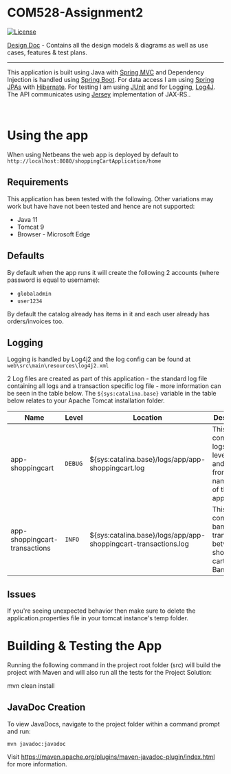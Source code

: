 # COM528-Assignment2
[![License](https://img.shields.io/badge/License-Apache_2.0-blue.svg)](https://opensource.org/licenses/Apache-2.0)

[Design Doc](https://github.com/RyanGaudion/COM528-Assignment2/blob/main/DESIGN.md) - Contains all the design models & diagrams as well as use cases, features & test plans.


--- 
This application is built using Java with [Spring MVC](https://docs.spring.io/spring-framework/docs/3.2.x/spring-framework-reference/html/mvc.html) and Dependency Injection is handled using [Spring Boot](https://spring.io/projects/spring-boot). For data access I am using [Spring JPAs](https://spring.io/projects/spring-data-jpa) with [Hibernate](https://www.baeldung.com/the-persistence-layer-with-spring-and-jpa). For testing I am using [JUnit](https://junit.org/junit5/) and for Logging, [Log4J](https://logging.apache.org/log4j/2.x/). The API communicates using [Jersey](https://eclipse-ee4j.github.io/jersey/) implementation of JAX-RS..

</br>


# Using the app
When using Netbeans the web app is deployed by default to `http://localhost:8080/shoppingCartApplication/home`

## Requirements
This application has been tested with the following. Other variations may work but have have not been tested and hence are not supported:
 - Java 11
 - Tomcat 9
 - Browser - Microsoft Edge

## Defaults
By default when the app runs it will create the following 2 accounts (where password is equal to username):
 - `globaladmin`
 - `user1234`

 By default the catalog already has items in it and each user already has orders/invoices too.

## Logging
Logging is handled by Log4j2 and the log config can be found at `web\src\main\resources\log4j2.xml`

2 Log files are created as part of this application - the standard log file containing all logs and a transaction specific log file - more information can be seen in the table below. The `${sys:catalina.base}` variable in the table below relates to your Apache Tomcat installation folder.

| Name      | Level | Location | Description |
| ----------- | ----------- |----------- | ----------- |
| app-shoppingcart      | `DEBUG` | ${sys:catalina.base}/logs/app/app-shoppingcart.log       | This contains all logs from level Debug and above from all namespaces of the application | 
| app-shoppingcart-transactions  | `INFO` | ${sys:catalina.base}/logs/app/app-shoppingcart-transactions.log        | This file contains all bank transactions between the shopping cart and the Bank API |

## Issues 
If you're seeing unexpected behavior then make sure to delete the application.properties file in your tomcat instance's temp folder.

# Building & Testing the App
Running the following command in the project root folder (src) will build the project with Maven and will also run all the tests for the Project Solution:

mvn clean install

## JavaDoc Creation
To view JavaDocs, navigate to the project folder within a command prompt and run:

`mvn javadoc:javadoc`

Visit https://maven.apache.org/plugins/maven-javadoc-plugin/index.html for more information.
